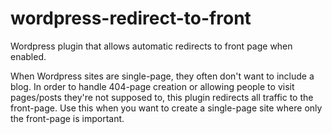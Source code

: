 # wordpress-redirect-to-front
Wordpress plugin that allows automatic redirects to front page when enabled.

When Wordpress sites are single-page, they often don't want to include a blog. In order to handle 404-page creation or allowing people to visit pages/posts they're not supposed to, this plugin redirects all traffic to the front-page. Use this when you want to create a single-page site where only the front-page is important.
